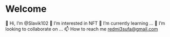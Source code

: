 # Welcome
👋 Hi, I’m @Slavik102
👀 I’m interested in NFT
🌱 I’m currently learning ...
💞️ I’m looking to collaborate on ...
📫 How to reach me redmi3sufa@gmail.com
